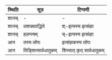 | स्थिति | सूत्र | टिप्पणी |
| ----- | ------- | ------ |
| शानच् | - | - |
| शानच् | लशक्वतद्धिते | श्-इत्यस्य इत्संज्ञा |
| शानच् | हलन्त्यम् | च्-इत्यस्य इत्संज्ञा |
| आन | तस्य लोपः | इत्संज्ञकस्य लोपः |
| आन | तिङ्शित्सार्वधातुकम् | शित्त्वात् कृत् सार्वधातुकम् |
